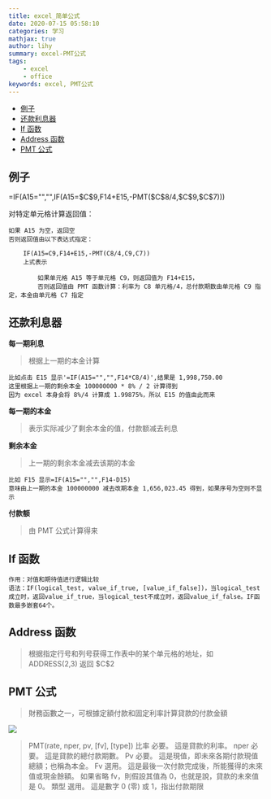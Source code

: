 ```yaml
---
title: excel_简单公式
date: 2020-07-15 05:58:10
categories: 学习
mathjax: true
author: lihy
summary: excel-PMT公式
tags: 
    - excel
    - office
keywords: excel, PMT公式
---
```


<!-- TOC -->

- [例子](#例子)
- [还款利息器](#还款利息器)
- [If 函数](#if-函数)
- [Address 函数](#address-函数)
- [PMT 公式](#pmt-公式)

<!-- /TOC -->

## 例子

=IF(A15="","",IF(A15=\$C\$9,F14+E15,-PMT(\$C\$8/4,\$C\$9,\$C\$7)))

对特定单元格计算返回值：

```excel
如果 A15 为空，返回空
否则返回值由以下表达式指定：

    IF(A15=C9,F14+E15,-PMT(C8/4,C9,C7))
    上式表示

        如果单元格 A15 等于单元格 C9，则返回值为 F14+E15，
        否则返回值由 PMT 函数计算：利率为 C8 单元格/4，总付款期数由单元格 C9 指定，本金由单元格 C7 指定
```

## 还款利息器

**每一期利息**

> 根据上一期的本金计算

```excel
比如点击 E15 显示'=IF(A15="","",F14*C8/4)',结果是 1,998,750.00
这里根据上一期的剩余本金 100000000 * 8% / 2 计算得到
因为 excel 本身会将 8%/4 计算成 1.99875%，所以 E15 的值由此而来
```

**每一期的本金**

> 表示实际减少了剩余本金的值，付款额减去利息

**剩余本金**

> 上一期的剩余本金减去该期的本金

```excel
比如 F15 显示=IF(A15="","",F14-D15)
意味由上一期的本金 100000000 减去改期本金 1,656,023.45 得到，如果序号为空则不显示
```

**付款额**

> 由 PMT 公式计算得来

## If 函数

```excel
作用：对值和期待值进行逻辑比较
语法：IF(logical_test, value_if_true, [value_if_false])，当logical_test成立时，返回value_if_true，当logical_test不成立时，返回value_if_false。IF函数最多嵌套64个。
```

## Address 函数

> 根据指定行号和列号获得工作表中的某个单元格的地址，如 ADDRESS(2,3) 返回 \$C\$2

## PMT 公式

> 財務函數之一，可根據定額付款和固定利率計算貸款的付款金額

<img src="https://www.masterhsiao.com.tw/ExcelFinance/PMT/Images/Formular.gif">

> PMT(rate, nper, pv, [fv], [type])
> 比率 必要。 這是貸款的利率。
> nper 必要。 這是貸款的總付款期數。
> Pv 必要。 這是現值，即未來各期付款現值總額；也稱為本金。
> Fv 選用。 這是最後一次付款完成後，所能獲得的未來值或現金餘額。 如果省略 fv，則假設其值為 0，也就是說，貸款的未來值是 0。
> 類型 選用。 這是數字 0 (零) 或 1，指出付款期限
